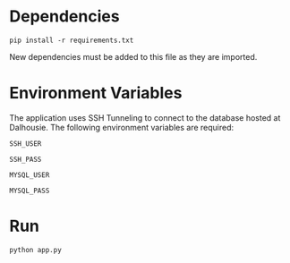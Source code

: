 # Dependencies

```pip install -r requirements.txt```

New dependencies must be added to this file as they are imported.

# Environment Variables
The application uses SSH Tunneling to connect to the database hosted at Dalhousie.  The following environment variables are required:

```SSH_USER```

```SSH_PASS```

```MYSQL_USER```

```MYSQL_PASS```

# Run

```python app.py```